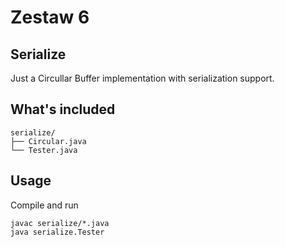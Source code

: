 # Zestaw 6

## Serialize

Just a Circullar Buffer implementation with serialization support.

## What's included

```
serialize/
├── Circular.java
└── Tester.java
```

## Usage

Compile and run

```
javac serialize/*.java
java serialize.Tester
```
